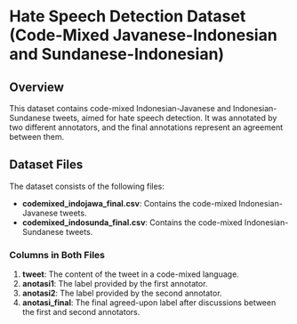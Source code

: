 
# Hate Speech Detection Dataset (Code-Mixed Javanese-Indonesian and Sundanese-Indonesian)

## Overview

This dataset contains code-mixed Indonesian-Javanese and Indonesian-Sundanese tweets, aimed for hate speech detection. It was annotated by two different annotators, and the final annotations represent an agreement between them. 

## Dataset Files

The dataset consists of the following files:

- **codemixed_indojawa_final.csv**: Contains the code-mixed Indonesian-Javanese tweets.
- **codemixed_indosunda_final.csv**: Contains the code-mixed Indonesian-Sundanese tweets.

### Columns in Both Files

1. **tweet**: The content of the tweet in a code-mixed language.
2. **anotasi1**: The label provided by the first annotator. 
3. **anotasi2**: The label provided by the second annotator.
4. **anotasi_final**: The final agreed-upon label after discussions between the first and second annotators.
